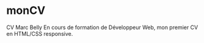 # monCV
CV Marc Belly
En cours de formation de Développeur Web, mon premier CV en HTML/CSS responsive. 
